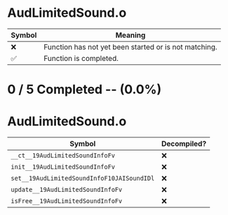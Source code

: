 # AudLimitedSound.o
| Symbol | Meaning 
| ------------- | ------------- 
| :x: | Function has not yet been started or is not matching. 
| :white_check_mark: | Function is completed. 


# 0 / 5 Completed -- (0.0%)
# AudLimitedSound.o
| Symbol | Decompiled? |
| ------------- | ------------- |
| `__ct__19AudLimitedSoundInfoFv` | :x: |
| `init__19AudLimitedSoundInfoFv` | :x: |
| `set__19AudLimitedSoundInfoF10JAISoundIDl` | :x: |
| `update__19AudLimitedSoundInfoFv` | :x: |
| `isFree__19AudLimitedSoundInfoFv` | :x: |
